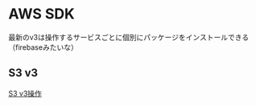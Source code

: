 # AWS SDK

最新のv3は操作するサービスごとに個別にパッケージをインストールできる（firebaseみたいな）


## S3 v3
[S3 v3操作](https://qiita.com/taisuke101700/items/d7efaca27b33adf29833)

